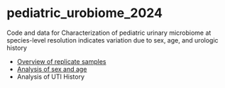 # pediatric_urobiome_2024
Code and data for Characterization of pediatric urinary microbiome at species-level resolution indicates variation due to sex, age, and urologic history


* [Overview of replicate samples](https://html-preview.github.io/?url=https://KarstensLab.github.io/pediatric_urobiome_2024/Fig1_replicate_summary.html)
* [Analysis of sex and age](https://KarstensLab.github.io/pediatric_urobiome_2024/Fig2_variation_by_sex_and_age.html)
* Analysis of UTI History
